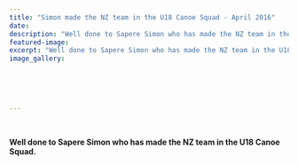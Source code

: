 ```yaml
---
title: "Simon made the NZ team in the U18 Canoe Squad - April 2016"
date: 
description: "Well done to Sapere Simon who has made the NZ team in the U18 Canoe Squad."
featured-image: 
excerpt: "Well done to Sapere Simon who has made the NZ team in the U18 Canoe Squad."
image_gallery:
	
	
	
	
	
---
```


<p><strong><br /></strong></p>
<p><strong>Well done to Sapere Simon who has made the NZ team in the U18 Canoe Squad.</strong></p>

